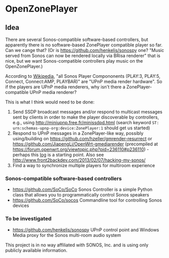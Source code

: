 # OpenZonePlayer

## Idea

There are several Sonos-compatible software-based controllers, but apparently there is no software-based ZonePlayer compatible player so far. Can we cange that? (Or is https://github.com/henkelis/sonospy one? "Music served from Sonos can now be rendered locally via BRisa renderer" that is nice, but we want Sonos-compatible controllers play music on the OpenZonePlayer.)

According to [Wikipedia](https://en.wikipedia.org/wiki/List_of_UPnP_AV_media_servers_and_clients), "all Sonos Player Compononents (PLAY:3, PLAY:5, Connect, Connect:AMP, PLAYBAR)" are "UPnP media render hardware". So if the players are UPnP media renderers, why isn't there a ZonePlayer-compatible UPnP media renderer?

This is what I think would need to be done:
 1. Send SSDP broadcast messages and/or respond to multicast messages sent by clients in order to make the player discoverable by controllers, e.g., using http://miniupnp.free.fr/minissdpd.html (search keyword `ST: urn:schemas-upnp-org:device:ZonePlayer:1` should get us started)
 2. Respond to UPnP messages in a ZonePlayer-like way, possibly using/building on https://github.com/hzeller/gmrender-resurrect or https://github.com/JiapengLi/OpenWrt-gmediarender (precompiled at https://forum.openwrt.org/viewtopic.php?pid=236110#p236110) - perhaps this [log](https://github.com/probonopd/OpenZonePlayer/blob/master/log.txt) is a starting point. Also see http://www.front2backdev.com/2013/02/07/hacking-my-sonos/
 3. Find a way to synchronize multiple players for multiroom experience

### Sonos-compatible software-based controllers

 * https://github.com/SoCo/SoCo Sonos Controller is a simple Python class that allows you to programmatically control Sonos speakers 
 * https://github.com/SoCo/socos Commandline tool for controlling Sonos devices
 
### To be investigated

  * https://github.com/henkelis/sonospy UPnP control point and Windows Media proxy for the Sonos multi-room audio system

This project is in no way affiliated with SONOS, Inc. and is using only publicly available information.
